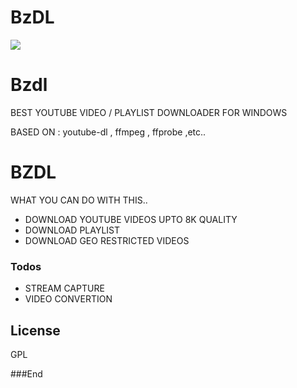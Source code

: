 # BzDL

![](https://i.ibb.co/3cq8D4f/social-2029117.png)


# Bzdl
BEST YOUTUBE VIDEO / PLAYLIST DOWNLOADER FOR WINDOWS

BASED ON : youtube-dl , ffmpeg , ffprobe ,etc..

# BZDL

WHAT YOU CAN DO WITH THIS..

  - DOWNLOAD YOUTUBE VIDEOS UPTO 8K QUALITY
  - DOWNLOAD PLAYLIST
  - DOWNLOAD GEO RESTRICTED VIDEOS

### Todos

 - STREAM CAPTURE
 - VIDEO CONVERTION

License
----
GPL



###End
